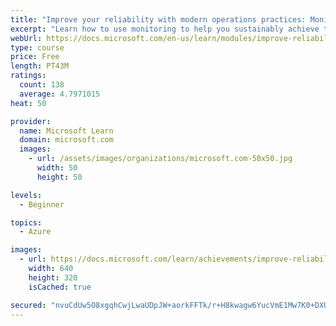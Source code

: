 ```yaml
---
title: "Improve your reliability with modern operations practices: Monitoring"
excerpt: "Learn how to use monitoring to help you sustainably achieve the appropriate level of reliability in your systems, services, and products."
webUrl: https://docs.microsoft.com/en-us/learn/modules/improve-reliability-monitoring/
type: course
price: Free
length: PT43M
ratings:
  count: 138
  average: 4.7971015
heat: 50

provider:
  name: Microsoft Learn
  domain: microsoft.com
  images:
    - url: /assets/images/organizations/microsoft.com-50x50.jpg
      width: 50
      height: 50

levels:
  - Beginner

topics:
  - Azure

images:
  - url: https://docs.microsoft.com/learn/achievements/improve-reliability-monitoring-social.png
    width: 640
    height: 320
    isCached: true

secured: "nvuCdUw5O8xgqhCwjLwaUDpJW+aorkFFTk/r+H8kwagw6YucVmE1Mw7K0+DXUHSPVKWkaCvDz9GKQY4n5HrNnpMzTNopTe/pCbXGUbpQiyBYWqXzmSTNLFME2e0s8W8vQRdoSlr3NHaj6e9aswUV13MoPbXRYDVXcB9iDnTAJl4IThhSaiVas/OG/c7YSiD5k7ZGUos8xg/7cudlchbkS4t/HHKLr/2fFUA8ojtiE0gjw5ip5Vh2ZnUsA50JAu0dyMAF0msA6B7ngNPby8R8f8qcB1deMiYXjbW/VrXq2E5YX0P/sWCE+jwZANaePyRGpBirMDpXY1/Wq8aYKX0bNavYgXiSgWVrN2P0yzSyMcX0m9YWu0OR3rig34nU1fN4U8i7/rRxnMPX4WGU8MVnEYfxIv+nprYIAS8aX773Sto=;PtIOXKLyblRaqUnvweHYBA=="
---
```


